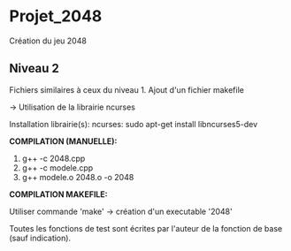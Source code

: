 # Projet_2048
Création du jeu 2048


## Niveau 2

Fichiers similaires à ceux du niveau 1.
Ajout d'un fichier makefile

-> Utilisation de la librairie ncurses

Installation librairie(s):
  ncurses:
      sudo apt-get install libncurses5-dev

**COMPILATION (MANUELLE):**
  
  1. g++ -c 2048.cpp
  2. g++ -c modele.cpp
  3. g++ modele.o 2048.o -o 2048

**COMPILATION MAKEFILE:**
 
  Utiliser commande 'make' -> création d'un executable '2048'
  
 
 Toutes les fonctions de test sont écrites par l'auteur de la fonction de base (sauf indication).

